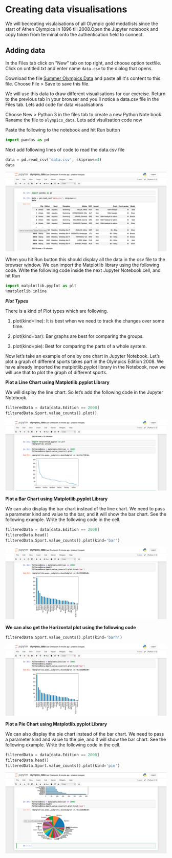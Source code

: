 # Creating data visualisations 

We will becreating visulaisations of all Olympic gold medatlists since the start of Athen Olympics in 1896 till 2008.Open the Jupyter notebook and copy token from terminal onto the authentication field to connect.

## Adding data

In the Files tab click on "New" tab on top right, and choose option textfile. Click on untitled.txt and enter name `data.csv` to the dialog that opens.

Download the file [Summer Olympics Data](https://docs.google.com/spreadsheets/d/1zeeZQzFoHE2j_ZrqDkVJK9eF7OH1yvg75c8S-aBcxaU/edit#gid=0) and paste all it's content to this file. Choose File > Save to save this file.

We will use this data to  draw different visualisations for our exercise. Return to the previous tab in your browser and you'll notice a data.csv file in the Files tab. Lets add code for data visualisations

Choose New > Python 3 in the files tab to create a new Python Note book. Raname the file to `olympics_data`. Lets add visulisation code now

Paste the following to the notebook and hit Run button

```python
import pandas as pd
```

Next add following lines of code to read the data.csv file

```python
data = pd.read_csv('data.csv', skiprows=4)
data
```

![Data CSV Import](./assets/data-csv-loaded.png)

When you hit Run button this should display all the data in the csv file to the browser window. We can import the Matplotlib library using the following code. Write the following code inside the next Jupyter Notebook cell, and hit Run

```python
import matplotlib.pyplot as plt
%matplotlib inline
```

***Plot Types***

There is a kind of Plot types which are following.

1. plot(kind=line): It is best when we need to track the changes over some time.

2. plot(kind=bar): Bar graphs are best for comparing the groups.

3. plot(kind=pie): Best for comparing the parts of a whole system.

Now let’s take an example of one by one chart in Jupyter Notebook. Let’s plot a graph of different sports takes part in the Olympics Edition 2008. We have already imported the matplotlib.pyplot library in the Notebook, now we will use that to plot the graph of different sports.

**Plot a Line Chart using Matplotlib.pyplot Library**

We will display the line chart. So let’s add the following code in the Jupyter Notebook.

```python
filteredData = data[data.Edition == 2008]
filteredData.Sport.value_counts().plot()
```

![Discpline Stats Graph](assets/graph-0.png)

**Plot a Bar Chart using Matplotlib.pyplot Library**

We can also display the bar chart instead of the line chart. We need to pass a parameter kind and value to the bar, and it will show the bar chart. See the following example. Write the following code in the cell.

```python
filteredData = data[data.Edition == 2008]
filteredData.head()
filteredData.Sport.value_counts().plot(kind='bar')
```

![Bar Chart Graph](./assets/graph-1.png)

**We can also get the Horizontal plot using the following code**

```python
filteredData.Sport.value_counts().plot(kind='barh')
```

![Horizontal Bar Chart Graph](./assets/graph-1.png)

**Plot a Pie Chart using Matplotlib.pyplot Library**

We can also display the pie chart instead of the bar chart. We need to pass a parameter kind and value to the pie, and it will show the bar chart. See the following example. Write the following code in the cell.

```python
filteredData = data[data.Edition == 2008]
filteredData.head()
filteredData.Sport.value_counts().plot(kind='pie')
```

![Pie Chart Graph](./assets/graph-3.png)
